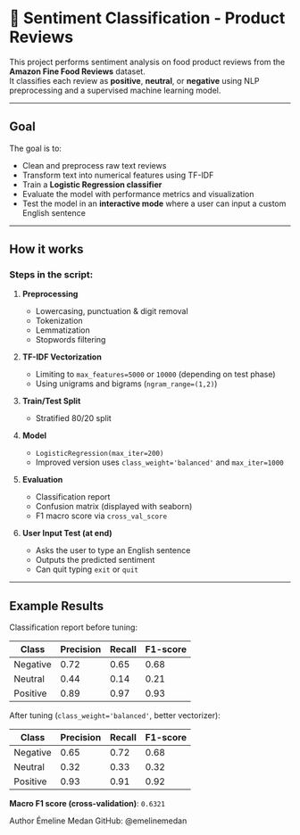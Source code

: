 # 💬 Sentiment Classification - Product Reviews

This project performs sentiment analysis on food product reviews from the **Amazon Fine Food Reviews** dataset.  
It classifies each review as **positive**, **neutral**, or **negative** using NLP preprocessing and a supervised machine learning model.

---

## Goal

The goal is to:
- Clean and preprocess raw text reviews
- Transform text into numerical features using TF-IDF
- Train a **Logistic Regression classifier**
- Evaluate the model with performance metrics and visualization
- Test the model in an **interactive mode** where a user can input a custom English sentence

---

## How it works

### Steps in the script:

1. **Preprocessing**  
   - Lowercasing, punctuation & digit removal  
   - Tokenization  
   - Lemmatization  
   - Stopwords filtering

2. **TF-IDF Vectorization**  
   - Limiting to `max_features=5000` or `10000` (depending on test phase)  
   - Using unigrams and bigrams (`ngram_range=(1,2)`)

3. **Train/Test Split**  
   - Stratified 80/20 split

4. **Model**  
   - `LogisticRegression(max_iter=200)`  
   - Improved version uses `class_weight='balanced'` and `max_iter=1000`

5. **Evaluation**  
   - Classification report  
   - Confusion matrix (displayed with seaborn)  
   - F1 macro score via `cross_val_score`

6. **User Input Test (at end)**  
   - Asks the user to type an English sentence  
   - Outputs the predicted sentiment  
   - Can quit typing `exit` or `quit`

---

## Example Results

Classification report before tuning:

| Class     | Precision | Recall | F1-score |
|-----------|-----------|--------|----------|
| Negative  | 0.72      | 0.65   | 0.68     |
| Neutral   | 0.44      | 0.14   | 0.21     |
| Positive  | 0.89      | 0.97   | 0.93     |

After tuning (`class_weight='balanced'`, better vectorizer):

| Class     | Precision | Recall | F1-score |
|-----------|-----------|--------|----------|
| Negative  | 0.65      | 0.72   | 0.68     |
| Neutral   | 0.32      | 0.33   | 0.32     |
| Positive  | 0.93      | 0.91   | 0.92     |

**Macro F1 score (cross-validation)**: `0.6321`

Author
Émeline Medan
GitHub: @emelinemedan

